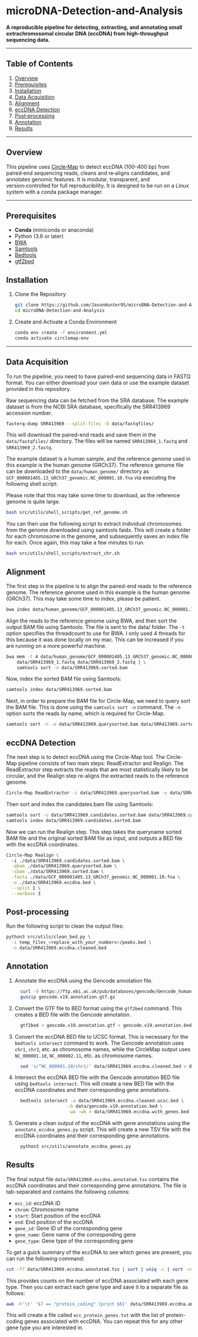 # microDNA-Detection-and-Analysis

**A reproducible pipeline for detecting, extracting, and annotating small extrachromosomal circular DNA (eccDNA) from high‑throughput sequencing data.**

---

## Table of Contents

1. [Overview](#overview)
2. [Prerequisites](#prerequisites)  
3. [Installation](#installation)  
4. [Data Acquisition](#data-acquisition)  
5. [Alignment](#alignment)  
6. [eccDNA Detection](#eccdna-detection)  
7. [Post‑processing](#post-processing)  
8. [Annotation](#annotation)
9. [Results](#results)

---

## Overview

This pipeline uses [Circle‑Map](https://github.com/iprada/Circle-Map) to detect eccDNA (100–400 bp) from paired‑end sequencing reads, cleans and re‑aligns candidates, and annotates genomic features. It is modular, transparent, and version‑controlled for full reproducibility.
It is designed to be run on a Linux system with a conda package manager.

---

## Prerequisites

- **Conda** (miniconda or anaconda)
- Python (3.6 or later)
- [BWA](http://bio-bwa.sourceforge.net/)  
- [Samtools](http://www.htslib.org/)  
- [Bedtools](https://bedtools.readthedocs.io/)  
- [gtf2bed](https://bedops.readthedocs.io/en/latest/content/reference/file-management/conversion/gtf2bed.html)

## Installation

1. Clone the Repository

    ```bash
    git clone https://github.com/JasonHunter95/microDNA-Detection-and-Analysis.git
    cd microDNA-Detection-and-Analysis
    ```

2. Create and Activate a Conda Environment

    ```bash
    conda env create -f environment.yml
    conda activate circlemap-env
    ```

---

## Data Acquisition

To run the pipeline, you need to have paired-end sequencing data in FASTQ format. You can either download your own data or use the example dataset provided in this repository.

Raw sequencing data can be fetched from the SRA database. The example dataset is from the NCBI SRA database, specifically the SRR413969 accession number.

```bash
fasterq-dump SRR413969 --split-files -O data/fastqfiles/
```

This will download the paired-end reads and save them in the `data/fastqfiles/` directory. The files will be named `SRR413969_1.fastq` and `SRR413969_2.fastq`.

The example dataset is a human sample, and the reference genome used in this example is the human genome (GRCh37). The reference genome file can be downloaded to the `data/human_genome/` directory as `GCF_000001405.13_GRCh37_genomic.NC_000001.10.fna` via executing the following shell script:

Please note that this may take some time to download, as the reference genome is quite large.

```bash
bash src/utils/shell_scripts/get_ref_genome.sh
```

You can then use the following script to extract individual chromosomes from the genome downloaded using samtools faidx. This will create a folder for each chromosome in the genome, and subsequently saves an index file for each.
Once again, this may take a few minutes to run.

```bash
bash src/utils/shell_scripts/extract_chr.sh
```

## Alignment

The first step in the pipeline is to align the paired-end reads to the reference genome. The reference genome used in this example is the human genome (GRCh37).
This may take some time to index, please be patient.

```bash
bwa index data/human_genome/GCF_000001405.13_GRCh37_genomic.NC_000001.10.fna
```

Align the reads to the reference genome using BWA, and then sort the output BAM file using Samtools. The file is sent to the data/ folder. The `-t` option specifies the threadcount to use for BWA. I only used 4 threads for this because it was done locally on my mac. This can be increased if you are running on a more powerful machine.

```bash
bwa mem -t 4 data/human_genome/GCF_000001405.13_GRCh37_genomic.NC_000001.10.fna \
    data/SRR413969_1.fastq data/SRR413969_2.fastq | \
    samtools sort -o data/SRR413969.sorted.bam
```

Now, index the sorted BAM file using Samtools:

```bash
samtools index data/SRR413969.sorted.bam
```

Next, in order to prepare the BAM file for Circle-Map, we need to query sort the BAM file. This is done using the `samtools sort -n` command. The `-n` option sorts the reads by name, which is required for Circle-Map.

```bash
samtools sort -n -o data/SRR413969.querysorted.bam data/SRR413969.sorted.bam
```

## eccDNA Detection

The next step is to detect eccDNA using the Circle-Map tool. The Circle-Map pipeline consists of two main steps: ReadExtractor and Realign.
The ReadExtractor step extracts the reads that are most statistically likely to be circular, and the Realign step re-aligns the extracted reads to the reference genome.

```bash
Circle-Map ReadExtractor -i data/SRR413969.querysorted.bam -o data/SRR413969.candidates.bam
```

Then sort and index the candidates.bam file using Samtools:

```bash
samtools sort -o data/SRR413969.candidates.sorted.bam data/SRR413969.candidates.bam
samtools index data/SRR413969.candidates.sorted.bam
```

Now we can run the Realign step. This step takes the queryname sorted BAM file and the original sorted BAM file as input, and outputs a BED file with the eccDNA coordinates.

```bash
Circle-Map Realign \         
  -i ./data/SRR413969.candidates.sorted.bam \
  -qbam ./data/SRR413969.querysorted.bam \
  -sbam ./data/SRR413969.sorted.bam \
  -fasta ./data/GCF_000001405.13_GRCh37_genomic.NC_000001.10.fna \
  -o ./data/SRR413969.eccdna.bed \
  --split 1 \
  --verbose 3
```

## Post-processing

Run the following script to clean the output files:

```bash
python3 src/utils/clean_bed.py \
  -i temp_files_<replace_with_your_numbers>/peaks.bed \
  -o data/SRR413969.eccdna.cleaned.bed
```

## Annotation

  1. Annotate the eccDNA using the Gencode annotation file.

      ```bash
        curl -O https://ftp.ebi.ac.uk/pub/databases/gencode/Gencode_human/release_19/gencode.v19.annotation.gtf.gz
        gunzip gencode.v19.annotation.gtf.gz
      ```

  2. Convert the GTF file to BED format using the `gtf2bed` command. This creates a BED file with the Gencode annotation.

      ```bash
        gtf2bed < gencode.v19.annotation.gtf > gencode.v19.annotation.bed
      ```

  3. Convert the eccDNA BED file to UCSC format. This is necessary for the `bedtools intersect` command to work. The Gencode annotation uses `chr1`, `chr2`, etc. as chromosome names, while the CircleMap output uses `NC_000001.10`, `NC_000002.11`, etc. as chromosome names.

      ```bash
        sed 's/^NC_000001.10/chr1/' data/SRR413969.eccdna.cleaned.bed > data/SRR413969.eccdna.cleaned.ucsc.bed
      ```

  4. Intersect the eccDNA BED file with the Gencode annotation BED file using `bedtools intersect`. This will create a new BED file with the eccDNA coordinates and their corresponding gene annotations.

      ```bash
        bedtools intersect -a data/SRR413969.eccdna.cleaned.ucsc.bed \
                          -b data/gencode.v19.annotation.bed \
                          -wa -wb > data/SRR413969.eccdna.with_genes.bed
      ```

  5. Generate a clean output of the eccDNA with gene annotations using the `annotate_eccdna_genes.py` script. This will create a new TSV file with the eccDNA coordinates and their corresponding gene annotations.

      ```bash
        python3 src/utils/annotate_eccdna_genes.py
      ```

## Results

The final output file `data/SRR413969.eccdna.annotated.tsv` contains the eccDNA coordinates and their corresponding gene annotations. The file is tab-separated and contains the following columns:

- `ecc_id`: eccDNA ID
- `chrom`: Chromosome name
- `start`: Start position of the eccDNA
- `end`: End position of the eccDNA
- `gene_id`: Gene ID of the corresponding gene
- `gene_name`: Gene name of the corresponding gene
- `gene_type`: Gene type of the corresponding gene

To get a guick summary of the eccDNA to see which genes are present, you can run the following command:

```bash
cut -f7 data/SRR413969.eccdna.annotated.tsv | sort | uniq -c | sort -nr
```

This provides counts on the number of eccDNA associated with each gene type.
Then you can extract each gene type and save it to a separate file as follows:

```bash
awk -F'\t' '$7 == "protein_coding" {print $6}' data/SRR413969.eccdna.annotated.tsv | sort | uniq > ecc_protein_genes.txt
```

This will create a file called `ecc_protein_genes.txt` with the list of protein-coding genes associated with eccDNA.
You can repeat this for any other gene type you are interested in.
